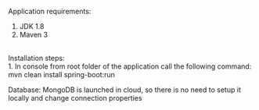 Application requirements:  <br />
1. JDK 1.8 <br />
2. Maven 3 <br />
<br />
Installation steps:<br />
1. In console from root folder of the application call the following command: mvn clean install spring-boot:run<br />

Database:
MongoDB is launched in cloud, so there is no need to setup it locally and change connection properties